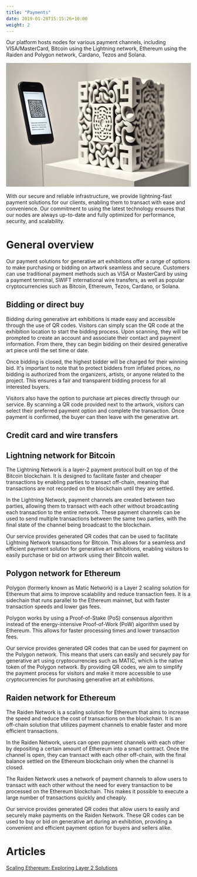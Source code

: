 ```yaml
---
title: "Payments"
date: 2019-01-28T15:15:26+10:00
weight: 2
---
```


Our platform hosts nodes for various payment channels, including VISA/MasterCard, Bitcoin using the Lightning network, Ethereum using the Raiden and Polygon network, Cardano, Tezos and Solana.

![Payments](/images/illustrations/payments.png)

With our secure and reliable infrastructure, we provide lightning-fast payment solutions for our clients, enabling them to transact with ease and convenience. Our commitment to using the latest technology ensures that our nodes are always up-to-date and fully optimized for performance, security, and scalability.

# General overview

Our payment solutions for generative art exhibitions offer a range of options to make purchasing or bidding on artwork seamless and secure. Customers can use traditional payment methods such as VISA or MasterCard by using a payment terminal, SWIFT international wire transfers, as well as popular cryptocurrencies such as Bitcoin, Ethereum, Tezos, Cardano, or Solana.

## Bidding or direct buy

Bidding during generative art exhibitions is made easy and accessible through the use of QR codes. Visitors can simply scan the QR code at the exhibition location to start the bidding process. Upon scanning, they will be prompted to create an account and associate their contact and payment information. From there, they can begin bidding on their desired generative art piece until the set time or date.

Once bidding is closed, the highest bidder will be charged for their winning bid. It's important to note that to protect bidders from inflated prices, no bidding is authorized from the organizers, artists, or anyone related to the project. This ensures a fair and transparent bidding process for all interested buyers.

Visitors also have the option to purchase art pieces directly through our service. By scanning a QR code provided next to the artwork, visitors can select their preferred payment option and complete the transaction. Once payment is confirmed, the buyer can then leave with the generative art.

## Credit card and wire transfers


## Lightning network for Bitcoin

The Lightning Network is a layer-2 payment protocol built on top of the Bitcoin blockchain. It is designed to facilitate faster and cheaper transactions by enabling parties to transact off-chain, meaning that transactions are not recorded on the blockchain until they are settled.

In the Lightning Network, payment channels are created between two parties, allowing them to transact with each other without broadcasting each transaction to the entire network. These payment channels can be used to send multiple transactions between the same two parties, with the final state of the channel being broadcast to the blockchain.

Our service provides generated QR codes that can be used to facilitate Lightning Network transactions for Bitcoin. This allows for a seamless and efficient payment solution for generative art exhibitions, enabling visitors to easily purchase or bid on artwork using their Bitcoin wallet.

## Polygon network for Ethereum

Polygon (formerly known as Matic Network) is a Layer 2 scaling solution for Ethereum that aims to improve scalability and reduce transaction fees. It is a sidechain that runs parallel to the Ethereum mainnet, but with faster transaction speeds and lower gas fees.

Polygon works by using a Proof-of-Stake (PoS) consensus algorithm instead of the energy-intensive Proof-of-Work (PoW) algorithm used by Ethereum. This allows for faster processing times and lower transaction fees.

Our service provides generated QR codes that can be used for payment on the Polygon network. This means that users can easily and securely pay for generative art using cryptocurrencies such as MATIC, which is the native token of the Polygon network. By providing QR codes, we aim to simplify the payment process for visitors and make it more accessible to use cryptocurrencies for purchasing generative art at exhibitions.

## Raiden network for Ethereum

The Raiden Network is a scaling solution for Ethereum that aims to increase the speed and reduce the cost of transactions on the blockchain. It is an off-chain solution that utilizes payment channels to enable faster and more efficient transactions.

In the Raiden Network, users can open payment channels with each other by depositing a certain amount of Ethereum into a smart contract. Once the channel is open, they can transact with each other off-chain, with the final balance settled on the Ethereum blockchain only when the channel is closed.

The Raiden Network uses a network of payment channels to allow users to transact with each other without the need for every transaction to be processed on the Ethereum blockchain. This makes it possible to execute a large number of transactions quickly and cheaply.

Our service provides generated QR codes that allow users to easily and securely make payments on the Raiden Network. These QR codes can be used to buy or bid on generative art during an exhibition, providing a convenient and efficient payment option for buyers and sellers alike.

# Articles 

[Scaling Ethereum: Exploring Layer 2 Solutions](https://medium.com/coinmonks/scaling-ethereum-exploring-layer-2-solutions-1fd26943f55e)
